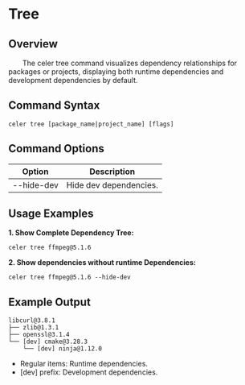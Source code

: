 # Tree

## Overview

&emsp;&emsp;The celer tree command visualizes dependency relationships for packages or projects, displaying both runtime dependencies and development dependencies by default.

## Command Syntax

```shell
celer tree [package_name|project_name] [flags]
```

## Command Options

| Option	        | Description                                          |
| ----------------- | -----------------------------------------------------|
| --hide-dev	    | Hide dev dependencies.	                           |

## Usage Examples

**1. Show Complete Dependency Tree:**

```shell
celer tree ffmpeg@5.1.6
```

**2. Show dependencies without runtime Dependencies:**

```shell
celer tree ffmpeg@5.1.6 --hide-dev
```

## Example Output

```
libcurl@3.8.1  
├── zlib@1.3.1  
├── openssl@3.1.4  
└── [dev] cmake@3.28.3  
    └── [dev] ninja@1.12.0  
```

- Regular items: Runtime dependencies.
- [dev] prefix: Development dependencies.